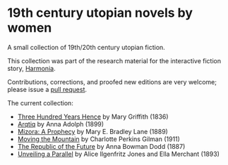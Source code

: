 # 19th century utopian novels by women
A small collection of 19th/20th century utopian fiction.

This collection was part of the research material for the interactive fiction story, [Harmonia](https://github.com/lizadaly/harmonia).

Contributions, corrections, and proofed new editions are very welcome; please issue a <a href="https://opensource.guide/how-to-contribute/">pull request</a>. 

The current collection:
* [Three Hundred Years Hence](books/300-years-hence/) by Mary Griffith (1836)
* [Arqtiq](books/arqtiq/) by Anna Adolph (1899)
* [Mizora: A Prophecy](books/mizora-a-prophecy/) by Mary E. Bradley Lane (1889)
* [Moving the Mountain](books/moving-the-mountain/) by Charlotte Perkins Gilman (1911)
* [The Republic of the Future](books/republic-of-the-future/) by Anna Bowman Dodd (1887)
* [Unveiling a Parallel](books/unveiling-a-parallel/) by Alice Ilgenfritz Jones and Ella Merchant (1893)
